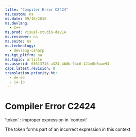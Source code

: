 ```yaml
---
title: "Compiler Error C2424"
ms.custom: na
ms.date: 09/18/2016
ms.devlang: 
  - C++
ms.prod: visual-studio-dev14
ms.reviewer: na
ms.suite: na
ms.technology: 
  - devlang-csharp
ms.tgt_pltfrm: na
ms.topic: article
ms.assetid: 03613746-a324-4b8b-94c0-424e8b0aae94
caps.latest.revision: 8
translation.priority.ht: 
  - de-de
  - ja-jp
---
```

# Compiler Error C2424
'token' : improper expression in 'context'  
  
 The token forms part of an incorrect expression in this context.